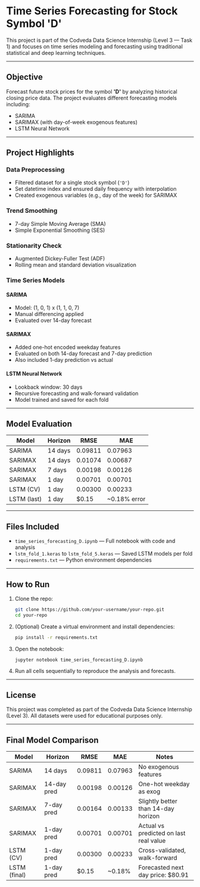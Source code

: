 # Time Series Forecasting for Stock Symbol 'D'

This project is part of the Codveda Data Science Internship (Level 3 — Task 1) and focuses on time series modeling and forecasting using traditional statistical and deep learning techniques.

---

## Objective

Forecast future stock prices for the symbol **'D'** by analyzing historical closing price data. The project evaluates different forecasting models including:

- SARIMA
- SARIMAX (with day-of-week exogenous features)
- LSTM Neural Network

---

## Project Highlights

### Data Preprocessing
- Filtered dataset for a single stock symbol (`'D'`)
- Set datetime index and ensured daily frequency with interpolation
- Created exogenous variables (e.g., day of the week) for SARIMAX

### Trend Smoothing
- 7-day Simple Moving Average (SMA)
- Simple Exponential Smoothing (SES)

### Stationarity Check
- Augmented Dickey-Fuller Test (ADF)
- Rolling mean and standard deviation visualization

### Time Series Models
#### SARIMA
- Model: (1, 0, 1) x (1, 1, 0, 7)
- Manual differencing applied
- Evaluated over 14-day forecast

#### SARIMAX
- Added one-hot encoded weekday features
- Evaluated on both 14-day forecast and 7-day prediction
- Also included 1-day prediction vs actual

#### LSTM Neural Network
- Lookback window: 30 days
- Recursive forecasting and walk-forward validation
- Model trained and saved for each fold

---

## Model Evaluation

| Model     | Horizon | RMSE    | MAE     |
|-----------|---------|---------|---------|
| SARIMA    | 14 days | 0.09811 | 0.07963 |
| SARIMAX   | 14 days | 0.01074 | 0.00687 |
| SARIMAX   | 7 days  | 0.00198 | 0.00126 |
| SARIMAX   | 1 day   | 0.00701 | 0.00701 |
| LSTM (CV) | 1 day   | 0.00300 | 0.00233 |
| LSTM (last) | 1 day | $0.15   | ~0.18% error |

---

## Files Included

- `time_series_forecasting_D.ipynb` — Full notebook with code and analysis
- `lstm_fold_1.keras` to `lstm_fold_5.keras` — Saved LSTM models per fold
- `requirements.txt` — Python environment dependencies

---

## How to Run

1. Clone the repo:
   ```bash
   git clone https://github.com/your-username/your-repo.git
   cd your-repo
   ```

2. (Optional) Create a virtual environment and install dependencies:
   ```bash
   pip install -r requirements.txt
   ```

3. Open the notebook:
   ```
   jupyter notebook time_series_forecasting_D.ipynb
   ```

4. Run all cells sequentially to reproduce the analysis and forecasts.

---

## License

This project was completed as part of the Codveda Data Science Internship (Level 3). All datasets were used for educational purposes only.

---

## Final Model Comparison

| Model        | Horizon     | RMSE     | MAE      | Notes                                      |
|--------------|-------------|----------|----------|--------------------------------------------|
| SARIMA       | 14 days     | 0.09811  | 0.07963  | No exogenous features                      |
| SARIMAX      | 14-day pred | 0.00198  | 0.00126  | One-hot weekday as exog                    |
| SARIMAX      | 7-day pred  | 0.00164  | 0.00133  | Slightly better than 14-day horizon        |
| SARIMAX      | 1-day pred  | 0.00701  | 0.00701  | Actual vs predicted on last real value     |
| LSTM (CV)    | 1-day pred  | 0.00300  | 0.00233  | Cross-validated, walk-forward              |
| LSTM (final) | 1-day pred  | $0.15    | ~0.18%   | Forecasted next day price: $80.91          |
